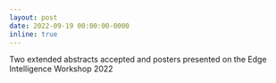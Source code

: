 ```yaml
---
layout: post
date: 2022-09-19 00:00:00-0000
inline: true
---
```


Two extended abstracts accepted and posters presented on the Edge Intelligence Workshop 2022
